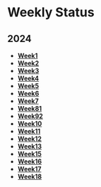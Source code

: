 # Weekly Status

## 2024

- **[Week1](./2024/week1.md)**
- **[Week2](./2024/week2.md)**
- **[Week3](./2024/week3.md)**
- **[Week4](./2024/week4.md)**
- **[Week5](./2024/week5.md)**
- **[Week6](./2024/week6.md)**
- **[Week7](./2024/week7.md)**
- **[Week81](./2024/week8.md)**
- **[Week92](./2024/week9.md)**
- **[Week10](./2024/week10.md)**
- **[Week11](./2024/week11.md)**
- **[Week12](./2024/week12.md)**
- **[Week13](./2024/week13.md)**
- **[Week15](./2024/week14.md)**
- **[Week16](./2024/week11.md)**
- **[Week17](./2024/week12.md)**
- **[Week18](./2024/week13.md)**
